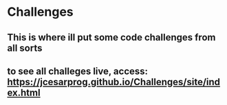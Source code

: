 # Challenges
## This is where ill put some code challenges from all sorts

## to see all challeges live, access: https://jcesarprog.github.io/Challenges/site/index.html